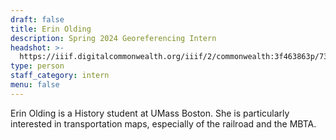 ```yaml
---
draft: false
title: Erin Olding
description: Spring 2024 Georeferencing Intern
headshot: >-
  https://iiif.digitalcommonwealth.org/iiif/2/commonwealth:3f463863p/736,6892,514,514/,600/0/default.jpg
type: person
staff_category: intern
menu: false
---
```


Erin Olding is a History student at UMass Boston. She is particularly interested in transportation maps, especially of the railroad and the MBTA.
